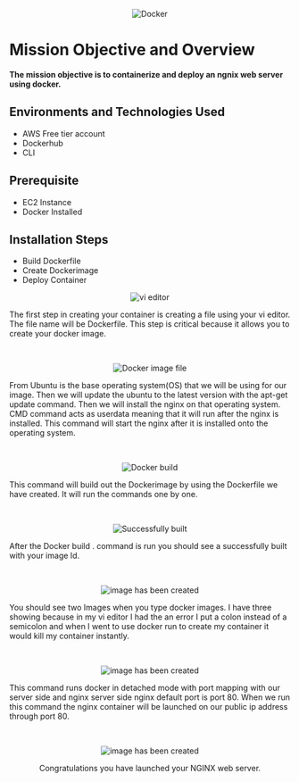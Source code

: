 <p align="center">
<img src="https://imgur.com/55SACnN.png" alt="Docker"/>
</p>


<p align="center">
<h1>Mission Objective and Overview</h1>
<b> The mission objective is to containerize and deploy an ngnix web server using docker. </b>

<h2>Environments and Technologies Used</h2>

- AWS Free tier account
- Dockerhub
- CLI

<h2>Prerequisite </h2>

- EC2 Instance
- Docker Installed

<h2>Installation Steps</h2>

- Build Dockerfile
- Create Dockerimage
- Deploy Container

<p align="center">
<img src="https://imgur.com/DM3zv11.png"  alt="vi editor"/>
</p>
<p>
The first step in creating your container is creating a file using your vi editor. The file name will be Dockerfile. This step is critical because it allows you to create your docker image. 
</p>
<br />

<p align="center">
<img src="https://imgur.com/SrDFtQa.png"  alt="Docker image file"/>
</p>
<p>
From Ubuntu is the base operating system(OS) that we will be using for our image. Then we will update the ubuntu to the latest version with the apt-get update command. Then we will install the nginx on that operating system. CMD command acts as userdata meaning that it will run after the nginx is installed. This command will start the nginx after it is installed onto the operating system.
</p>
<br />

<p align="center">
<img src="https://imgur.com/lrpehuw.png"  alt="Docker build"/>
</p>
<p>
This command will build out the Dockerimage by using the Dockerfile we have created. It will run the commands one by one.
</p>
<br />

<p align="center">
<img src="https://imgur.com/EdAvsDI.png"  alt="Successfully built"/>
</p>
<p>
After the Docker build . command is run you should see a successfully built with your image Id.
</p>
<br />

<p align="center">
<img src="https://imgur.com/dEOXjN3.png"  alt="image has been created"/>
</p>
<p>
You should see two Images when you type docker images. I have three showing because in my vi editor I had the an error I put a colon instead of a semicolon and when I went to use docker run to create my container it would kill my container instantly.
</p>
<br />

<p align="center">
<img src="https://imgur.com/8ExVDAS.png"  alt="image has been created"/>
</p>
<p>
This command runs docker in detached mode with port mapping with our server side and nginx server side nginx default port is port 80. When we run this command the nginx container will be launched on our public ip address through port 80.
</p>
<br />

<p align="center">
<img src="https://imgur.com/jGYWCUj.png"  alt="image has been created"/>
</p>
<p align="center">
Congratulations you have launched your NGINX web server.
</p>
<br />

